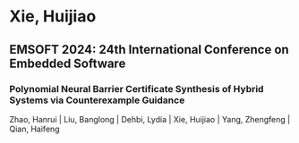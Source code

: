# Xie, Huijiao

## EMSOFT 2024: 24th International Conference on Embedded Software

### Polynomial Neural Barrier Certificate Synthesis of Hybrid Systems via Counterexample Guidance
Zhao, Hanrui | Liu, Banglong | Dehbi, Lydia | Xie, Huijiao | Yang, Zhengfeng | Qian, Haifeng

